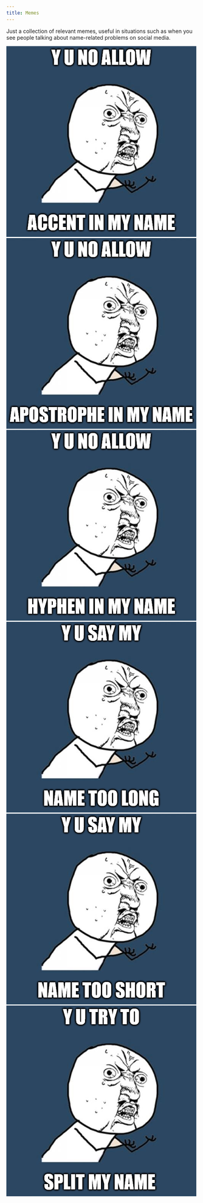 ```yaml
---
title: Memes
---
```


Just a collection of relevant memes, useful in situations such as when you see people
talking about name-related problems on social media.

<style>
.main-content img { max-width: 250px !important; }
</style>

![y-u-no-allow-accent.png](y-u-no-allow-accent.png)
![y-u-no-allow-apostrophe.png](y-u-no-allow-apostrophe.png)
![y-u-no-allow-hyphen.png](y-u-no-allow-hyphen.png)
![y-u-say-too-long.png](y-u-say-too-long.png)
![y-u-say-too-short.png](y-u-say-too-short.png)
![y-u-try-to-split.png](y-u-try-to-split.png)
